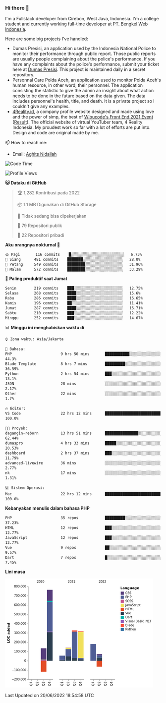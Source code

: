 ### Hi there 👋
I'm a Fullstack developer from Cirebon, West Java, Indonesia. I'm a college student and currently working full-time developer at [PT. Bengkel Web Indonesia](https://github.com/PT-Bengkel-Web-Indonesia).

Here are some big projects I've handled:
- Dumas Presisi, an application used by the Indonesia National Police to monitor their performance through public report. Those public reports are usually people complaining about the police's performance. If you have any complaints about the police's performance, submit your ticket here at [Dumas Presisi](https://dumaspresisi.polri.go.id/dumaspro). This project is maintained daily in a secret repository.
- Personnal Care Polda Aceh, an application used to monitor Polda Aceh's human resource, in other word, their personnel. The application consisting the statistic to give the admin an insight about what action needs to be done in the future based on the data given. The data includes personnel's health, title, and death. It is a private project so I couldn't give any examples.
- [4Reality.id](https://4reality.id), a company profile website designed and made using love and the power of simp, the best of [Wibucode's Front End 2021 Event](https://github.com/wibucode02/submision-event-frontend-2021) ([Result](https://github.com/wibucode02/top-5-pemenang-event-front-end-wibucode-2021)). The official website of virtual YouTuber team, 4 Reality Indonesia. My proudest work so far with a lot of efforts are put into. Design and code are original made by me.

📫 How to reach me:
- Email: [Aghits Nidallah](mailto:yourlovelydev@gmail.com)

<!--START_SECTION:waka-->
![Code Time](http://img.shields.io/badge/Code%20Time-0%20secs-blue)

![Profile Views](http://img.shields.io/badge/Profil%20dilihat-0-blue)

**🐱 Dataku di GitHub** 

> 🏆 1,282 Kontribusi pada 2022
 > 
> 📦 1.1 MB Digunakan di GitHub Storage 
 > 
> 🚫 Tidak sedang bisa dipekerjakan
 > 
> 📜 79 Repositori publik 
 > 
> 🔑 22 Repositori pribadi  
 > 
**Aku orangnya nokturnal 🦉** 

```text
🌞 Pagi       116 commits    █░░░░░░░░░░░░░░░░░░░░░░░░   6.75% 
🌆 Siang      481 commits    ███████░░░░░░░░░░░░░░░░░░   28.0% 
🌃 Petang     549 commits    ████████░░░░░░░░░░░░░░░░░   31.96% 
🌙 Malam      572 commits    ████████░░░░░░░░░░░░░░░░░   33.29%

```
📅 **Paling produktif saat Jumat** 

```text
Senin        219 commits    ███░░░░░░░░░░░░░░░░░░░░░░   12.75% 
Selasa       268 commits    ████░░░░░░░░░░░░░░░░░░░░░   15.6% 
Rabu         286 commits    ████░░░░░░░░░░░░░░░░░░░░░   16.65% 
Kamis        196 commits    ██░░░░░░░░░░░░░░░░░░░░░░░   11.41% 
Jumat        287 commits    ████░░░░░░░░░░░░░░░░░░░░░   16.71% 
Sabtu        210 commits    ███░░░░░░░░░░░░░░░░░░░░░░   12.22% 
Minggu       252 commits    ███░░░░░░░░░░░░░░░░░░░░░░   14.67%

```


📊 **Minggu ini menghabiskan waktu di** 

```text
⌚︎ Zona waktu: Asia/Jakarta

💬 Bahasa: 
PHP                      9 hrs 50 mins       ███████████░░░░░░░░░░░░░░   44.3% 
Blade Template           8 hrs 7 mins        █████████░░░░░░░░░░░░░░░░   36.59% 
Python                   2 hrs 54 mins       ███░░░░░░░░░░░░░░░░░░░░░░   13.1% 
JSON                     28 mins             ░░░░░░░░░░░░░░░░░░░░░░░░░   2.17% 
Other                    22 mins             ░░░░░░░░░░░░░░░░░░░░░░░░░   1.7%

🔥 Editor: 
VS Code                  22 hrs 12 mins      █████████████████████████   100.0%

🐱‍💻 Proyek: 
dagangin-reborn          13 hrs 51 mins      ███████████████░░░░░░░░░░   62.44% 
dumaspro                 4 hrs 33 mins       █████░░░░░░░░░░░░░░░░░░░░   20.53% 
dashboard                2 hrs 37 mins       ███░░░░░░░░░░░░░░░░░░░░░░   11.79% 
advanced-livewire        36 mins             ░░░░░░░░░░░░░░░░░░░░░░░░░   2.77% 
nk                       17 mins             ░░░░░░░░░░░░░░░░░░░░░░░░░   1.31%

💻 Sistem Operasi: 
Mac                      22 hrs 12 mins      █████████████████████████   100.0%

```

**Kebanyakan menulis dalam bahasa PHP** 

```text
PHP                      35 repos            █████████░░░░░░░░░░░░░░░░   37.23% 
HTML                     12 repos            ███░░░░░░░░░░░░░░░░░░░░░░   12.77% 
JavaScript               12 repos            ███░░░░░░░░░░░░░░░░░░░░░░   12.77% 
Vue                      9 repos             ██░░░░░░░░░░░░░░░░░░░░░░░   9.57% 
Dart                     7 repos             █░░░░░░░░░░░░░░░░░░░░░░░░   7.45%

```


**Lini masa**

![Chart not found](https://raw.githubusercontent.com/NikarashiHatsu/NikarashiHatsu/master/charts/bar_graph.png) 


 Last Updated on 20/06/2022 18:54:58 UTC
<!--END_SECTION:waka-->
